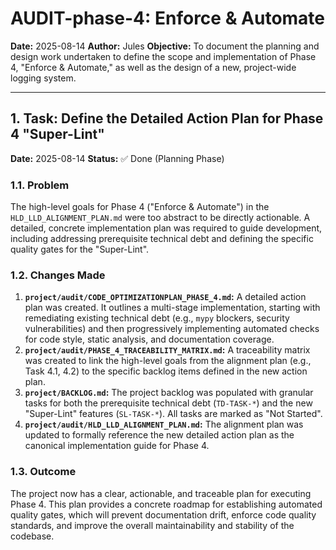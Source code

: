 # AUDIT-phase-4: Enforce & Automate

**Date:** 2025-08-14
**Author:** Jules
**Objective:** To document the planning and design work undertaken to define the scope and implementation of Phase 4, "Enforce & Automate," as well as the design of a new, project-wide logging system.

---

## 1. Task: Define the Detailed Action Plan for Phase 4 "Super-Lint"

**Date:** 2025-08-14
**Status:** ✅ Done (Planning Phase)

### 1.1. Problem
The high-level goals for Phase 4 ("Enforce & Automate") in the `HLD_LLD_ALIGNMENT_PLAN.md` were too abstract to be directly actionable. A detailed, concrete implementation plan was required to guide development, including addressing prerequisite technical debt and defining the specific quality gates for the "Super-Lint".

### 1.2. Changes Made
1.  **`project/audit/CODE_OPTIMIZATIONPLAN_PHASE_4.md`:** A detailed action plan was created. It outlines a multi-stage implementation, starting with remediating existing technical debt (e.g., `mypy` blockers, security vulnerabilities) and then progressively implementing automated checks for code style, static analysis, and documentation coverage.
2.  **`project/audit/PHASE_4_TRACEABILITY_MATRIX.md`:** A traceability matrix was created to link the high-level goals from the alignment plan (e.g., Task 4.1, 4.2) to the specific backlog items defined in the new action plan.
3.  **`project/BACKLOG.md`:** The project backlog was populated with granular tasks for both the prerequisite technical debt (`TD-TASK-*`) and the new "Super-Lint" features (`SL-TASK-*`). All tasks are marked as "Not Started".
4.  **`project/audit/HLD_LLD_ALIGNMENT_PLAN.md`:** The alignment plan was updated to formally reference the new detailed action plan as the canonical implementation guide for Phase 4.

### 1.3. Outcome
The project now has a clear, actionable, and traceable plan for executing Phase 4. This plan provides a concrete roadmap for establishing automated quality gates, which will prevent documentation drift, enforce code quality standards, and improve the overall maintainability and stability of the codebase.
